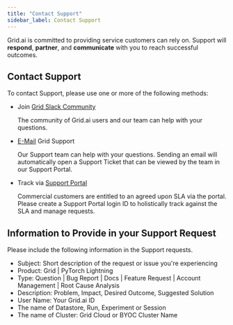 ```yaml
---
title: "Contact Support"
sidebar_label: Contact Support
---
```


Grid.ai is committed to providing service customers can rely on.
Support will **respond**, **partner**, and **communicate** with you to reach successful outcomes.

## Contact Support

To contact Support, please use one or more of the following methods:

- Join [Grid Slack Community](https://gridai-community.slack.com)
  
  The community of Grid.ai users and our team can help with your questions. 

- [E-Mail](mailto:support@grid.ai) Grid Support

  Our Support team can help with your questions. Sending an email will automatically open a Support Ticket that can be viewed by the team in our Support Portal.

- Track via [Support Portal](https://support.grid.ai)

  Commercial customers are entitled to an agreed upon SLA via the portal. Please create a Support Portal login ID to holistically track against the SLA and manage requests.

## Information to Provide in your Support Request

Please include the following information in the Support requests.

- Subject: Short description of the request or issue you're experiencing
- Product: Grid | PyTorch Lightning
- Type: Question | Bug Report | Docs | Feature Request | Account Management | Root Cause Analysis
- Description: Problem, Impact, Desired Outcome, Suggested Solution
- User Name: Your Grid.ai ID
- The name of Datastore, Run, Experiment or Session
- The name of Cluster: Grid Cloud or BYOC Cluster Name 
